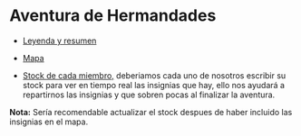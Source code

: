 # Aventura de Hermandades

  * [Leyenda y resumen ](https://docs.google.com/spreadsheets/d/1yYU9Gm1qlF6ygH8sq4Az1DmBpjQqGan-MvQe_XZDG4c/edit#gid=0)
  * [Mapa](https://docs.google.com/spreadsheets/d/1yYU9Gm1qlF6ygH8sq4Az1DmBpjQqGan-MvQe_XZDG4c/edit#gid=313575100)
 
* [Stock de cada miembro,](https://docs.google.com/spreadsheets/d/1yYU9Gm1qlF6ygH8sq4Az1DmBpjQqGan-MvQe_XZDG4c/edit#gid=2080277180)
deberiamos cada uno de nosotros escribir su stock para ver en tiempo real las insignias que hay,
ello nos ayudará a repartirnos las insignias y que sobren pocas al finalizar la aventura.

__Nota:__ Sería recomendable actualizar el stock despues de haber incluido las insignias en el mapa.

